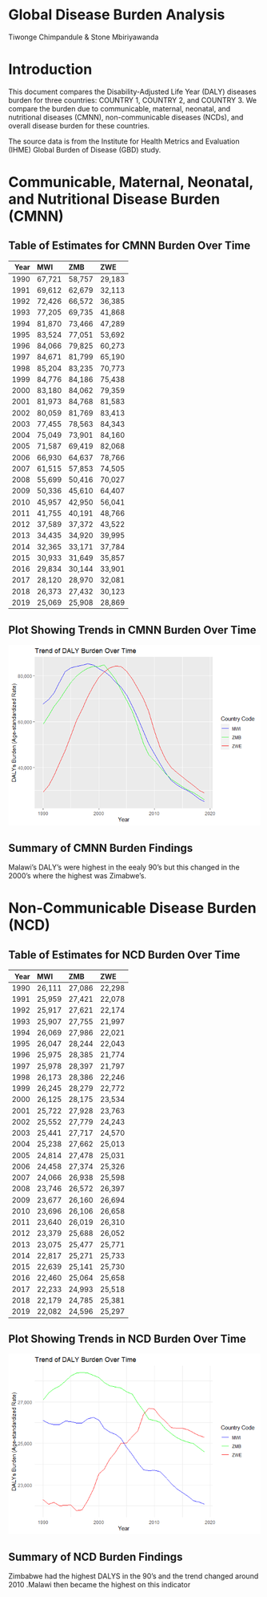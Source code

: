 Global Disease Burden Analysis
================
Tiwonge Chimpandule & Stone Mbiriyawanda

# Introduction

This document compares the Disability-Adjusted Life Year (DALY) diseases
burden for three countries: COUNTRY 1, COUNTRY 2, and COUNTRY 3. We
compare the burden due to communicable, maternal, neonatal, and
nutritional diseases (CMNN), non-communicable diseases (NCDs), and
overall disease burden for these countries.

The source data is from the Institute for Health Metrics and Evaluation
(IHME) Global Burden of Disease (GBD) study.

# Communicable, Maternal, Neonatal, and Nutritional Disease Burden (CMNN)

## Table of Estimates for CMNN Burden Over Time

<table class="table table-hover table-striped" style="width: auto !important; margin-left: auto; margin-right: auto;">
<thead>
<tr>
<th style="text-align:right;">
Year
</th>
<th style="text-align:left;">
MWI
</th>
<th style="text-align:left;">
ZMB
</th>
<th style="text-align:left;">
ZWE
</th>
</tr>
</thead>
<tbody>
<tr>
<td style="text-align:right;">
1990
</td>
<td style="text-align:left;">
67,721
</td>
<td style="text-align:left;">
58,757
</td>
<td style="text-align:left;">
29,183
</td>
</tr>
<tr>
<td style="text-align:right;">
1991
</td>
<td style="text-align:left;">
69,612
</td>
<td style="text-align:left;">
62,679
</td>
<td style="text-align:left;">
32,113
</td>
</tr>
<tr>
<td style="text-align:right;">
1992
</td>
<td style="text-align:left;">
72,426
</td>
<td style="text-align:left;">
66,572
</td>
<td style="text-align:left;">
36,385
</td>
</tr>
<tr>
<td style="text-align:right;">
1993
</td>
<td style="text-align:left;">
77,205
</td>
<td style="text-align:left;">
69,735
</td>
<td style="text-align:left;">
41,868
</td>
</tr>
<tr>
<td style="text-align:right;">
1994
</td>
<td style="text-align:left;">
81,870
</td>
<td style="text-align:left;">
73,466
</td>
<td style="text-align:left;">
47,289
</td>
</tr>
<tr>
<td style="text-align:right;">
1995
</td>
<td style="text-align:left;">
83,524
</td>
<td style="text-align:left;">
77,051
</td>
<td style="text-align:left;">
53,692
</td>
</tr>
<tr>
<td style="text-align:right;">
1996
</td>
<td style="text-align:left;">
84,066
</td>
<td style="text-align:left;">
79,825
</td>
<td style="text-align:left;">
60,273
</td>
</tr>
<tr>
<td style="text-align:right;">
1997
</td>
<td style="text-align:left;">
84,671
</td>
<td style="text-align:left;">
81,799
</td>
<td style="text-align:left;">
65,190
</td>
</tr>
<tr>
<td style="text-align:right;">
1998
</td>
<td style="text-align:left;">
85,204
</td>
<td style="text-align:left;">
83,235
</td>
<td style="text-align:left;">
70,773
</td>
</tr>
<tr>
<td style="text-align:right;">
1999
</td>
<td style="text-align:left;">
84,776
</td>
<td style="text-align:left;">
84,186
</td>
<td style="text-align:left;">
75,438
</td>
</tr>
<tr>
<td style="text-align:right;">
2000
</td>
<td style="text-align:left;">
83,180
</td>
<td style="text-align:left;">
84,062
</td>
<td style="text-align:left;">
79,359
</td>
</tr>
<tr>
<td style="text-align:right;">
2001
</td>
<td style="text-align:left;">
81,973
</td>
<td style="text-align:left;">
84,768
</td>
<td style="text-align:left;">
81,583
</td>
</tr>
<tr>
<td style="text-align:right;">
2002
</td>
<td style="text-align:left;">
80,059
</td>
<td style="text-align:left;">
81,769
</td>
<td style="text-align:left;">
83,413
</td>
</tr>
<tr>
<td style="text-align:right;">
2003
</td>
<td style="text-align:left;">
77,455
</td>
<td style="text-align:left;">
78,563
</td>
<td style="text-align:left;">
84,343
</td>
</tr>
<tr>
<td style="text-align:right;">
2004
</td>
<td style="text-align:left;">
75,049
</td>
<td style="text-align:left;">
73,901
</td>
<td style="text-align:left;">
84,160
</td>
</tr>
<tr>
<td style="text-align:right;">
2005
</td>
<td style="text-align:left;">
71,587
</td>
<td style="text-align:left;">
69,419
</td>
<td style="text-align:left;">
82,068
</td>
</tr>
<tr>
<td style="text-align:right;">
2006
</td>
<td style="text-align:left;">
66,930
</td>
<td style="text-align:left;">
64,637
</td>
<td style="text-align:left;">
78,766
</td>
</tr>
<tr>
<td style="text-align:right;">
2007
</td>
<td style="text-align:left;">
61,515
</td>
<td style="text-align:left;">
57,853
</td>
<td style="text-align:left;">
74,505
</td>
</tr>
<tr>
<td style="text-align:right;">
2008
</td>
<td style="text-align:left;">
55,699
</td>
<td style="text-align:left;">
50,416
</td>
<td style="text-align:left;">
70,027
</td>
</tr>
<tr>
<td style="text-align:right;">
2009
</td>
<td style="text-align:left;">
50,336
</td>
<td style="text-align:left;">
45,610
</td>
<td style="text-align:left;">
64,407
</td>
</tr>
<tr>
<td style="text-align:right;">
2010
</td>
<td style="text-align:left;">
45,957
</td>
<td style="text-align:left;">
42,950
</td>
<td style="text-align:left;">
56,041
</td>
</tr>
<tr>
<td style="text-align:right;">
2011
</td>
<td style="text-align:left;">
41,755
</td>
<td style="text-align:left;">
40,191
</td>
<td style="text-align:left;">
48,766
</td>
</tr>
<tr>
<td style="text-align:right;">
2012
</td>
<td style="text-align:left;">
37,589
</td>
<td style="text-align:left;">
37,372
</td>
<td style="text-align:left;">
43,522
</td>
</tr>
<tr>
<td style="text-align:right;">
2013
</td>
<td style="text-align:left;">
34,435
</td>
<td style="text-align:left;">
34,920
</td>
<td style="text-align:left;">
39,995
</td>
</tr>
<tr>
<td style="text-align:right;">
2014
</td>
<td style="text-align:left;">
32,365
</td>
<td style="text-align:left;">
33,171
</td>
<td style="text-align:left;">
37,784
</td>
</tr>
<tr>
<td style="text-align:right;">
2015
</td>
<td style="text-align:left;">
30,933
</td>
<td style="text-align:left;">
31,649
</td>
<td style="text-align:left;">
35,857
</td>
</tr>
<tr>
<td style="text-align:right;">
2016
</td>
<td style="text-align:left;">
29,834
</td>
<td style="text-align:left;">
30,144
</td>
<td style="text-align:left;">
33,901
</td>
</tr>
<tr>
<td style="text-align:right;">
2017
</td>
<td style="text-align:left;">
28,120
</td>
<td style="text-align:left;">
28,970
</td>
<td style="text-align:left;">
32,081
</td>
</tr>
<tr>
<td style="text-align:right;">
2018
</td>
<td style="text-align:left;">
26,373
</td>
<td style="text-align:left;">
27,432
</td>
<td style="text-align:left;">
30,123
</td>
</tr>
<tr>
<td style="text-align:right;">
2019
</td>
<td style="text-align:left;">
25,069
</td>
<td style="text-align:left;">
25,908
</td>
<td style="text-align:left;">
28,869
</td>
</tr>
</tbody>
</table>

## Plot Showing Trends in CMNN Burden Over Time

![](burden_of_disease_report_files/figure-gfm/unnamed-chunk-6-1.png)<!-- -->

## Summary of CMNN Burden Findings

Malawi’s DALY’s were highest in the eealy 90’s but this changed in the
2000’s where the highest was Zimabwe’s.

# Non-Communicable Disease Burden (NCD)

## Table of Estimates for NCD Burden Over Time

<table class="table table-hover table-striped" style="width: auto !important; margin-left: auto; margin-right: auto;">
<thead>
<tr>
<th style="text-align:right;">
Year
</th>
<th style="text-align:left;">
MWI
</th>
<th style="text-align:left;">
ZMB
</th>
<th style="text-align:left;">
ZWE
</th>
</tr>
</thead>
<tbody>
<tr>
<td style="text-align:right;">
1990
</td>
<td style="text-align:left;">
26,111
</td>
<td style="text-align:left;">
27,086
</td>
<td style="text-align:left;">
22,298
</td>
</tr>
<tr>
<td style="text-align:right;">
1991
</td>
<td style="text-align:left;">
25,959
</td>
<td style="text-align:left;">
27,421
</td>
<td style="text-align:left;">
22,078
</td>
</tr>
<tr>
<td style="text-align:right;">
1992
</td>
<td style="text-align:left;">
25,917
</td>
<td style="text-align:left;">
27,621
</td>
<td style="text-align:left;">
22,174
</td>
</tr>
<tr>
<td style="text-align:right;">
1993
</td>
<td style="text-align:left;">
25,907
</td>
<td style="text-align:left;">
27,755
</td>
<td style="text-align:left;">
21,997
</td>
</tr>
<tr>
<td style="text-align:right;">
1994
</td>
<td style="text-align:left;">
26,069
</td>
<td style="text-align:left;">
27,986
</td>
<td style="text-align:left;">
22,021
</td>
</tr>
<tr>
<td style="text-align:right;">
1995
</td>
<td style="text-align:left;">
26,047
</td>
<td style="text-align:left;">
28,244
</td>
<td style="text-align:left;">
22,043
</td>
</tr>
<tr>
<td style="text-align:right;">
1996
</td>
<td style="text-align:left;">
25,975
</td>
<td style="text-align:left;">
28,385
</td>
<td style="text-align:left;">
21,774
</td>
</tr>
<tr>
<td style="text-align:right;">
1997
</td>
<td style="text-align:left;">
25,978
</td>
<td style="text-align:left;">
28,397
</td>
<td style="text-align:left;">
21,797
</td>
</tr>
<tr>
<td style="text-align:right;">
1998
</td>
<td style="text-align:left;">
26,173
</td>
<td style="text-align:left;">
28,386
</td>
<td style="text-align:left;">
22,246
</td>
</tr>
<tr>
<td style="text-align:right;">
1999
</td>
<td style="text-align:left;">
26,245
</td>
<td style="text-align:left;">
28,279
</td>
<td style="text-align:left;">
22,772
</td>
</tr>
<tr>
<td style="text-align:right;">
2000
</td>
<td style="text-align:left;">
26,125
</td>
<td style="text-align:left;">
28,175
</td>
<td style="text-align:left;">
23,534
</td>
</tr>
<tr>
<td style="text-align:right;">
2001
</td>
<td style="text-align:left;">
25,722
</td>
<td style="text-align:left;">
27,928
</td>
<td style="text-align:left;">
23,763
</td>
</tr>
<tr>
<td style="text-align:right;">
2002
</td>
<td style="text-align:left;">
25,552
</td>
<td style="text-align:left;">
27,779
</td>
<td style="text-align:left;">
24,243
</td>
</tr>
<tr>
<td style="text-align:right;">
2003
</td>
<td style="text-align:left;">
25,441
</td>
<td style="text-align:left;">
27,717
</td>
<td style="text-align:left;">
24,570
</td>
</tr>
<tr>
<td style="text-align:right;">
2004
</td>
<td style="text-align:left;">
25,238
</td>
<td style="text-align:left;">
27,662
</td>
<td style="text-align:left;">
25,013
</td>
</tr>
<tr>
<td style="text-align:right;">
2005
</td>
<td style="text-align:left;">
24,814
</td>
<td style="text-align:left;">
27,478
</td>
<td style="text-align:left;">
25,031
</td>
</tr>
<tr>
<td style="text-align:right;">
2006
</td>
<td style="text-align:left;">
24,458
</td>
<td style="text-align:left;">
27,374
</td>
<td style="text-align:left;">
25,326
</td>
</tr>
<tr>
<td style="text-align:right;">
2007
</td>
<td style="text-align:left;">
24,066
</td>
<td style="text-align:left;">
26,938
</td>
<td style="text-align:left;">
25,598
</td>
</tr>
<tr>
<td style="text-align:right;">
2008
</td>
<td style="text-align:left;">
23,746
</td>
<td style="text-align:left;">
26,572
</td>
<td style="text-align:left;">
26,397
</td>
</tr>
<tr>
<td style="text-align:right;">
2009
</td>
<td style="text-align:left;">
23,677
</td>
<td style="text-align:left;">
26,160
</td>
<td style="text-align:left;">
26,694
</td>
</tr>
<tr>
<td style="text-align:right;">
2010
</td>
<td style="text-align:left;">
23,696
</td>
<td style="text-align:left;">
26,106
</td>
<td style="text-align:left;">
26,658
</td>
</tr>
<tr>
<td style="text-align:right;">
2011
</td>
<td style="text-align:left;">
23,640
</td>
<td style="text-align:left;">
26,019
</td>
<td style="text-align:left;">
26,310
</td>
</tr>
<tr>
<td style="text-align:right;">
2012
</td>
<td style="text-align:left;">
23,379
</td>
<td style="text-align:left;">
25,688
</td>
<td style="text-align:left;">
26,052
</td>
</tr>
<tr>
<td style="text-align:right;">
2013
</td>
<td style="text-align:left;">
23,075
</td>
<td style="text-align:left;">
25,477
</td>
<td style="text-align:left;">
25,771
</td>
</tr>
<tr>
<td style="text-align:right;">
2014
</td>
<td style="text-align:left;">
22,817
</td>
<td style="text-align:left;">
25,271
</td>
<td style="text-align:left;">
25,733
</td>
</tr>
<tr>
<td style="text-align:right;">
2015
</td>
<td style="text-align:left;">
22,639
</td>
<td style="text-align:left;">
25,141
</td>
<td style="text-align:left;">
25,730
</td>
</tr>
<tr>
<td style="text-align:right;">
2016
</td>
<td style="text-align:left;">
22,460
</td>
<td style="text-align:left;">
25,064
</td>
<td style="text-align:left;">
25,658
</td>
</tr>
<tr>
<td style="text-align:right;">
2017
</td>
<td style="text-align:left;">
22,233
</td>
<td style="text-align:left;">
24,993
</td>
<td style="text-align:left;">
25,518
</td>
</tr>
<tr>
<td style="text-align:right;">
2018
</td>
<td style="text-align:left;">
22,179
</td>
<td style="text-align:left;">
24,785
</td>
<td style="text-align:left;">
25,381
</td>
</tr>
<tr>
<td style="text-align:right;">
2019
</td>
<td style="text-align:left;">
22,082
</td>
<td style="text-align:left;">
24,596
</td>
<td style="text-align:left;">
25,297
</td>
</tr>
</tbody>
</table>

## Plot Showing Trends in NCD Burden Over Time

![](burden_of_disease_report_files/figure-gfm/unnamed-chunk-9-1.png)<!-- -->

## Summary of NCD Burden Findings

Zimbabwe had the highest DALYS in the 90’s and the trend changed around
2010 .Malawi then became the highest on this indicator
